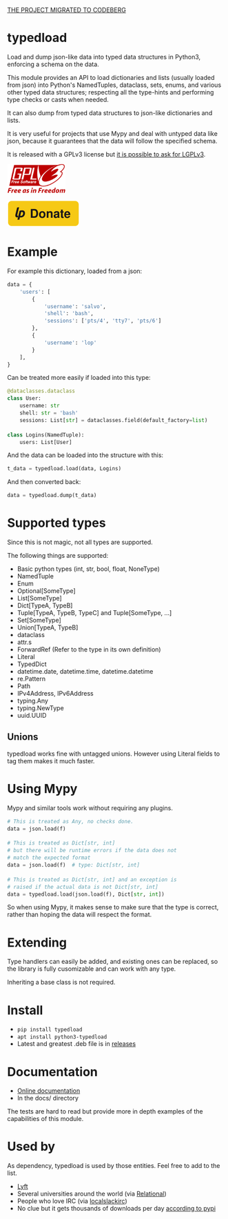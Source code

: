 [THE PROJECT MIGRATED TO CODEBERG](https://ltworf.codeberg.page/typedload/)

typedload
=========

Load and dump json-like data into typed data structures in Python3, enforcing
a schema on the data.

This module provides an API to load dictionaries and lists (usually loaded
from json) into Python's NamedTuples, dataclass, sets, enums, and various
other typed data structures; respecting all the type-hints and performing
type checks or casts when needed.

It can also dump from typed data structures to json-like dictionaries and lists.

It is very useful for projects that use Mypy and deal with untyped data
like json, because it guarantees that the data will follow the specified schema.

It is released with a GPLv3 license but [it is possible to ask for LGPLv3](mailto:tiposchi@tiscali.it).

![GPLv3 logo](docs/gpl3logo.png)

[![Donate to LtWorf](docs/donate.svg)](https://liberapay.com/ltworf/donate)

Example
=======

For example this dictionary, loaded from a json:

```python
data = {
    'users': [
        {
            'username': 'salvo',
            'shell': 'bash',
            'sessions': ['pts/4', 'tty7', 'pts/6']
        },
        {
            'username': 'lop'
        }
    ],
}
```


Can be treated more easily if loaded into this type:

```python
@dataclasses.dataclass
class User:
    username: str
    shell: str = 'bash'
    sessions: List[str] = dataclasses.field(default_factory=list)

class Logins(NamedTuple):
    users: List[User]
```

And the data can be loaded into the structure with this:

```python
t_data = typedload.load(data, Logins)
```

And then converted back:

```python
data = typedload.dump(t_data)
```

Supported types
===============

Since this is not magic, not all types are supported.

The following things are supported:

 * Basic python types (int, str, bool, float, NoneType)
 * NamedTuple
 * Enum
 * Optional[SomeType]
 * List[SomeType]
 * Dict[TypeA, TypeB]
 * Tuple[TypeA, TypeB, TypeC] and Tuple[SomeType, ...]
 * Set[SomeType]
 * Union[TypeA, TypeB]
 * dataclass
 * attr.s
 * ForwardRef (Refer to the type in its own definition)
 * Literal
 * TypedDict
 * datetime.date, datetime.time, datetime.datetime
 * re.Pattern
 * Path
 * IPv4Address, IPv6Address
 * typing.Any
 * typing.NewType
 * uuid.UUID

Unions
------

typedload works fine with untagged unions. However using Literal fields to tag them makes it much faster.

Using Mypy
==========

Mypy and similar tools work without requiring any plugins.

```python
# This is treated as Any, no checks done.
data = json.load(f)

# This is treated as Dict[str, int]
# but there will be runtime errors if the data does not
# match the expected format
data = json.load(f)  # type: Dict[str, int]

# This is treated as Dict[str, int] and an exception is
# raised if the actual data is not Dict[str, int]
data = typedload.load(json.load(f), Dict[str, int])
```

So when using Mypy, it makes sense to make sure that the type is correct,
rather than hoping the data will respect the format.

Extending
=========

Type handlers can easily be added, and existing ones can be replaced, so the library is fully cusomizable and can work with any type.

Inheriting a base class is not required.

Install
=======

* `pip install typedload`
* `apt install python3-typedload`
* Latest and greatest .deb file is in [releases](https://github.com/ltworf/typedload/releases)

Documentation
=============

* [Online documentation](https://ltworf.github.io/typedload/)
* In the docs/ directory

The tests are hard to read but provide more in depth examples of
the capabilities of this module.

Used by
=======

As dependency, typedload is used by those entities. Feel free to add to the list.

* [Lyft](https://eng.lyft.com/python-upgrade-playbook-1479145d52f4)
* Several universities around the world (via [Relational](https://ltworf.github.io/relational/))
* People who love IRC (via [localslackirc](https://github.com/ltworf/localslackirc))
* No clue but it gets thousands of downloads per day [according to pypi](https://pypistats.org/packages/typedload)
